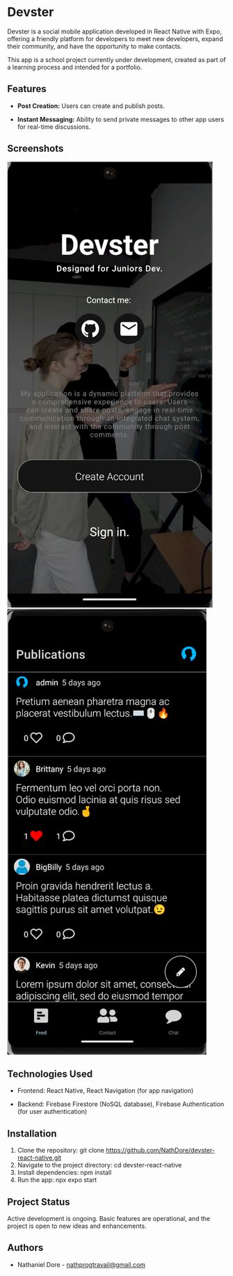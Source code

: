 # Devster

Devster is a social mobile application developed in React Native with Expo, offering a friendly platform for developers to meet new developers, expand their community, and have the opportunity to make contacts.

This app is a school project currently under development, created as part of a learning process and intended for a portfolio.

## Features

- **Post Creation:** Users can create and publish posts.
  
- **Instant Messaging:** Ability to send private messages to other app users for real-time discussions.

## Screenshots

![Screenshot 1](screenshots/home.PNG)
![Screenshot 2](screenshots/feed.PNG)

## Technologies Used

- Frontend: React Native, React Navigation (for app navigation)
  
- Backend: Firebase Firestore (NoSQL database), Firebase Authentication (for user authentication)

## Installation

1. Clone the repository: git clone https://github.com/NathDore/devster-react-native.git
2. Navigate to the project directory: cd devster-react-native
3. Install dependencies: npm install
4. Run the app: npx expo start

## Project Status

Active development is ongoing. Basic features are operational, and the project is open to new ideas and enhancements.

## Authors

- Nathaniel Dore - nathprogtravail@gmail.com
